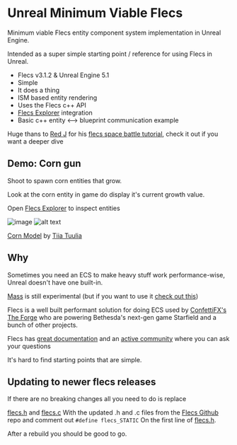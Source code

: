 # Unreal Minimum Viable Flecs
Minimum viable Flecs entity component system implementation in Unreal Engine.

Intended as a super simple starting point / reference for using Flecs in Unreal.


* Flecs v3.1.2 & Unreal Engine 5.1
* Simple
* It does a thing
* ISM based entity rendering
* Uses the Flecs c++ API
* [Flecs Explorer](https://github.com/flecs-hub/explorer) integration
* Basic c++ entity <--> blueprint communication example

Huge thans to [Red J](https://github.com/jtferson) for his [flecs space battle tutorial](https://jtferson.github.io/blog/quickstart_with_flecs_in_unreal_part_1/), check it out if you want a deeper dive
## Demo: Corn gun

Shoot to spawn corn entities that grow.

Look at the corn entity in game do display it's current growth value.

Open [Flecs Explorer](https://www.flecs.dev/explorer/) to inspect entities




![image](https://user-images.githubusercontent.com/1968543/210174464-71ec9862-891d-439b-925b-19dea5617324.png)
![alt text](demo.gif "Logo Title Text 1")

[Corn Model](https://sketchfab.com/3d-models/corn-corn-corn-10187bc37c9e42ef8770b28452ee7cd3) by [Tiia Tuulia
](https://sketchfab.com/tiiatuulia)


## Why

Sometimes you need an ECS to make heavy stuff work performance-wise, Unreal doesn't have one built-in.

[Mass](https://docs.unrealengine.com/5.1/en-US/mass-entity-in-unreal-engine/) is still experimental (but if you want to use it [check out this](https://github.com/Megafunk/MassSample))

Flecs is a well built performant solution for doing ECS used by [ConfettiFX's The Forge](https://github.com/ConfettiFX/The-Forge#release-153---october-5th-2022---steamdeck-support--app-life-cycle-changes--shader-byte-code-offline-generation--gtao-unit-test--improved-gradient-calculation-in-visibility-buffer--new-c-containers--reorg-tf-directory-structure--upgraded-to-newer-imgui--the-forge-blog) who are powering Bethesda's next-gen game Starfield and a bunch of other projects.

Flecs has [great documentation](https://www.flecs.dev/flecs/#/?id=getting-started) and an [active community](https://discord.gg/BEzP5Rgrrp) where you can ask your questions

It's hard to find starting points that are simple.

## Updating to newer flecs releases

If there are no breaking changes all you need to do is replace 

[flecs.h](Source/FlecsLibrary/Public/flecs.h) and
[flecs.c](Source/FlecsLibrary/Private/flecs.c)
With the updated .h and .c files from the [Flecs Github](https://github.com/SanderMertens/flecs) repo and comment out `#define flecs_STATIC` On the first line of [flecs.h](Source/FlecsLibrary/Public/flecs.h).

After a rebuild you should be good to go.
